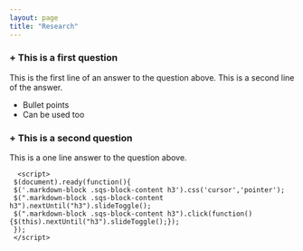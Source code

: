 ```yaml
---
layout: page
title: "Research"
---
```


### + This is a first question
 This is the first line of an answer to the question above. This is a second line of the answer. 
 
 * Bullet points
 * Can be used too
 
 ### + This is a second question
 This is a one line answer to the question above. 
 
      <script>
     $(document).ready(function(){
     $('.markdown-block .sqs-block-content h3').css('cursor','pointer');
     $(".markdown-block .sqs-block-content h3").nextUntil("h3").slideToggle();
     $(".markdown-block .sqs-block-content h3").click(function() {$(this).nextUntil("h3").slideToggle();});
     });
     </script>
